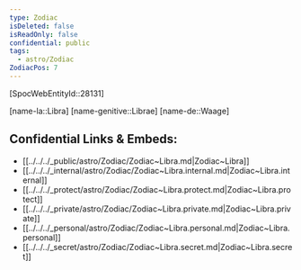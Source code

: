 ```yaml
---
type: Zodiac
isDeleted: false
isReadOnly: false
confidential: public
tags:
  - astro/Zodiac
ZodiacPos: 7
---
```


[SpocWebEntityId::28131]



[name-la::Libra]
[name-genitive::Librae]
[name-de::Waage]


## Confidential Links & Embeds: 
- [[../../../_public/astro/Zodiac/Zodiac~Libra.md|Zodiac~Libra]] 
- [[../../../_internal/astro/Zodiac/Zodiac~Libra.internal.md|Zodiac~Libra.internal]] 
- [[../../../_protect/astro/Zodiac/Zodiac~Libra.protect.md|Zodiac~Libra.protect]] 
- [[../../../_private/astro/Zodiac/Zodiac~Libra.private.md|Zodiac~Libra.private]] 
- [[../../../_personal/astro/Zodiac/Zodiac~Libra.personal.md|Zodiac~Libra.personal]] 
- [[../../../_secret/astro/Zodiac/Zodiac~Libra.secret.md|Zodiac~Libra.secret]] 
